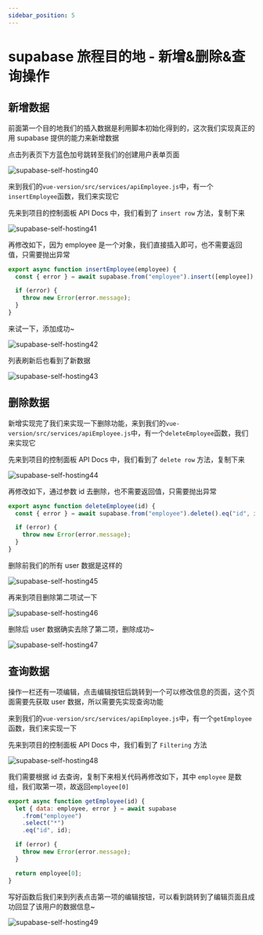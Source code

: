 ```yaml
---
sidebar_position: 5
---
```


# supabase 旅程目的地 - 新增&删除&查询操作

## 新增数据

前面第一个目的地我们的插入数据是利用脚本初始化得到的，这次我们实现真正的用 supabase 提供的能力来新增数据

点击列表页下方蓝色加号跳转至我们的创建用户表单页面

![supabase-self-hosting40](https://fxpby.oss-cn-beijing.aliyuncs.com/blogImg/framework/supabase/supabase-self-hosting40.jpg)

来到我们的`vue-version/src/services/apiEmployee.js`中，有一个`insertEmployee`函数，我们来实现它

先来到项目的控制面板 API Docs 中，我们看到了 `insert row` 方法，复制下来

![supabase-self-hosting41](https://fxpby.oss-cn-beijing.aliyuncs.com/blogImg/framework/supabase/supabase-self-hosting41.jpg)

再修改如下，因为 employee 是一个对象，我们直接插入即可，也不需要返回值，只需要抛出异常

```js
export async function insertEmployee(employee) {
  const { error } = await supabase.from("employee").insert([employee]);

  if (error) {
    throw new Error(error.message);
  }
}
```

来试一下，添加成功~

![supabase-self-hosting42](https://fxpby.oss-cn-beijing.aliyuncs.com/blogImg/framework/supabase/supabase-self-hosting42.jpg)

列表刷新后也看到了新数据

![supabase-self-hosting43](https://fxpby.oss-cn-beijing.aliyuncs.com/blogImg/framework/supabase/supabase-self-hosting43.jpg)

## 删除数据

新增实现完了我们来实现一下删除功能，来到我们的`vue-version/src/services/apiEmployee.js`中，有一个`deleteEmployee`函数，我们来实现它

先来到项目的控制面板 API Docs 中，我们看到了 `delete row` 方法，复制下来

![supabase-self-hosting44](https://fxpby.oss-cn-beijing.aliyuncs.com/blogImg/framework/supabase/supabase-self-hosting44.jpg)

再修改如下，通过参数 id 去删除，也不需要返回值，只需要抛出异常

```js
export async function deleteEmployee(id) {
  const { error } = await supabase.from("employee").delete().eq("id", id);

  if (error) {
    throw new Error(error.message);
  }
}
```

删除前我们的所有 user 数据是这样的

![supabase-self-hosting45](https://fxpby.oss-cn-beijing.aliyuncs.com/blogImg/framework/supabase/supabase-self-hosting45.jpg)

再来到项目删除第二项试一下

![supabase-self-hosting46](https://fxpby.oss-cn-beijing.aliyuncs.com/blogImg/framework/supabase/supabase-self-hosting46.jpg)

删除后 user 数据确实去除了第二项，删除成功~

![supabase-self-hosting47](https://fxpby.oss-cn-beijing.aliyuncs.com/blogImg/framework/supabase/supabase-self-hosting47.jpg)

## 查询数据

操作一栏还有一项编辑，点击编辑按钮后跳转到一个可以修改信息的页面，这个页面需要先获取 user 数据，所以需要先实现查询功能

来到我们的`vue-version/src/services/apiEmployee.js`中，有一个`getEmployee`函数，我们来实现一下

先来到项目的控制面板 API Docs 中，我们看到了 `Filtering` 方法

![supabase-self-hosting48](https://fxpby.oss-cn-beijing.aliyuncs.com/blogImg/framework/supabase/supabase-self-hosting48.jpg)

我们需要根据 id 去查询，复制下来相关代码再修改如下，其中 `employee` 是数组，我们取第一项，故返回`employee[0]`

```js
export async function getEmployee(id) {
  let { data: employee, error } = await supabase
    .from("employee")
    .select("*")
    .eq("id", id);

  if (error) {
    throw new Error(error.message);
  }

  return employee[0];
}
```

写好函数后我们来到列表点击第一项的编辑按钮，可以看到跳转到了编辑页面且成功回显了该用户的数据信息~

![supabase-self-hosting49](https://fxpby.oss-cn-beijing.aliyuncs.com/blogImg/framework/supabase/supabase-self-hosting49.jpg)
